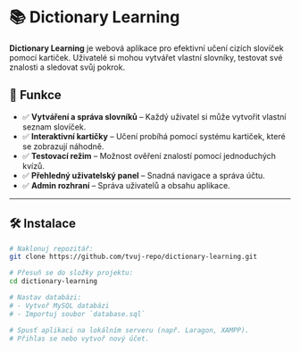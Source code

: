 # 📚 Dictionary Learning

**Dictionary Learning** je webová aplikace pro efektivní učení cizích slovíček pomocí kartiček. Uživatelé si mohou vytvářet vlastní slovníky, testovat své znalosti a sledovat svůj pokrok.

## 🚀 Funkce
- ✅ **Vytváření a správa slovníků** – Každý uživatel si může vytvořit vlastní seznam slovíček.
- ✅ **Interaktivní kartičky** – Učení probíhá pomocí systému kartiček, které se zobrazují náhodně.
- ✅ **Testovací režim** – Možnost ověření znalostí pomocí jednoduchých kvízů.
- ✅ **Přehledný uživatelský panel** – Snadná navigace a správa účtu.
- ✅ **Admin rozhraní** – Správa uživatelů a obsahu aplikace.

---

## 🛠️ Instalace

```bash
# Naklonuj repozitář:
git clone https://github.com/tvuj-repo/dictionary-learning.git

# Přesuň se do složky projektu:
cd dictionary-learning

# Nastav databázi: 
# - Vytvoř MySQL databázi
# - Importuj soubor `database.sql`

# Spusť aplikaci na lokálním serveru (např. Laragon, XAMPP).
# Přihlas se nebo vytvoř nový účet.
